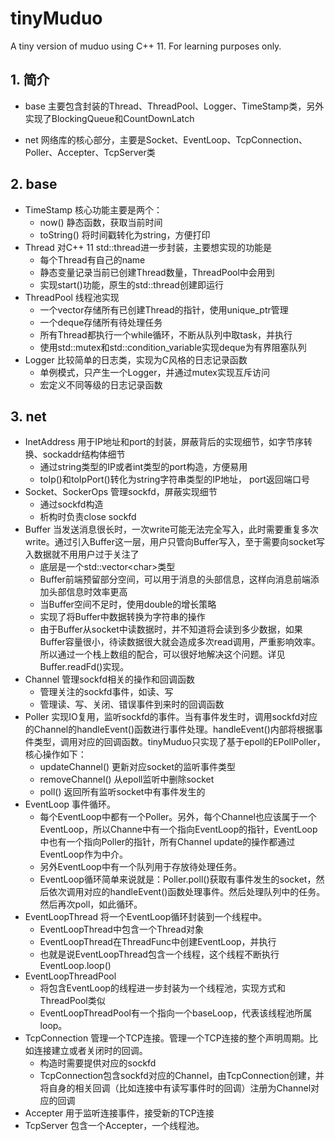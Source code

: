 # tinyMuduo
A tiny version of muduo using C++ 11.  For learning purposes only.
## 1. 简介
* base
主要包含封装的Thread、ThreadPool、Logger、TimeStamp类，另外实现了BlockingQueue和CountDownLatch

* net
网络库的核心部分，主要是Socket、EventLoop、TcpConnection、Poller、Accepter、TcpServer类

## 2. base
* TimeStamp
核心功能主要是两个：
    * now() 静态函数，获取当前时间
    * toString() 将时间戳转化为string，方便打印
* Thread
对C++ 11 std::thread进一步封装，主要想实现的功能是
    * 每个Thread有自己的name
    * 静态变量记录当前已创建Thread数量，ThreadPool中会用到
    * 实现start()功能，原生的std::thread创建即运行
* ThreadPool
线程池实现
    * 一个vector存储所有已创建Thread的指针，使用unique_ptr管理
    * 一个deque存储所有待处理任务
    * 所有Thread都执行一个while循环，不断从队列中取task，并执行
    * 使用std::mutex和std::condition_variable实现deque为有界阻塞队列
* Logger
比较简单的日志类，实现为C风格的日志记录函数
    * 单例模式，只产生一个Logger，并通过mutex实现互斥访问
    * 宏定义不同等级的日志记录函数
## 3. net
* InetAddress
用于IP地址和port的封装，屏蔽背后的实现细节，如字节序转换、sockaddr结构体细节
    * 通过string类型的IP或者int类型的port构造，方便易用
    * toIp()和toIpPort()转化为string字符串类型的IP地址， port返回端口号
* Socket、SockerOps
管理sockfd，屏蔽实现细节
    * 通过sockfd构造 
    * 析构时负责close sockfd
* Buffer
当发送消息很长时，一次write可能无法完全写入，此时需要重复多次write。通过引入Buffer这一层，用户只管向Buffer写入，至于需要向socket写入数据就不用用户过于关注了
    * 底层是一个std::vector\<char\>类型
    * Buffer前端预留部分空间，可以用于消息的头部信息，这样向消息前端添加头部信息时效率更高
    * 当Buffer空间不足时，使用double的增长策略
    * 实现了将Buffer中数据转换为字符串的操作
    * 由于Buffer从socket中读数据时，并不知道将会读到多少数据，如果Buffer容量很小，待读数据很大就会造成多次read调用，严重影响效率。所以通过一个栈上数组的配合，可以很好地解决这个问题。详见Buffer.readFd()实现。
* Channel
管理sockfd相关的操作和回调函数
    * 管理关注的sockfd事件，如读、写
    * 管理读、写、关闭、错误事件到来时的回调函数
* Poller
实现IO复用，监听sockfd的事件。当有事件发生时，调用sockfd对应的Channel的handleEvent()函数进行事件处理。handleEvent()内部将根据事件类型，调用对应的回调函数。tinyMuduo只实现了基于epoll的EPollPoller，核心操作如下：
    * updateChannel() 更新对应socket的监听事件类型
    * removeChannel() 从epoll监听中删除socket
    * poll() 返回所有监听socket中有事件发生的
* EventLoop
事件循环。
    * 每个EventLoop中都有一个Poller。另外，每个Channel也应该属于一个EventLoop，所以Channe中有一个指向EventLoop的指针，EventLoop中也有一个指向Poller的指针，所有Channel update的操作都通过EventLoop作为中介。
    * 另外EventLoop中有一个队列用于存放待处理任务。
    * EventLoop循环简单来说就是：Poller.poll()获取有事件发生的socket，然后依次调用对应的handleEvent()函数处理事件。然后处理队列中的任务。然后再次poll，如此循环。
* EventLoopThread
将一个EventLoop循环封装到一个线程中。
    * EventLoopThread中包含一个Thread对象
    * EventLoopThread在ThreadFunc中创建EventLoop，并执行
    * 也就是说EventLoopThread包含一个线程，这个线程不断执行EventLoop.loop()
* EventLoopThreadPool
    * 将包含EventLoop的线程进一步封装为一个线程池，实现方式和ThreadPool类似
    * EventLoopThreadPool有一个指向一个baseLoop，代表该线程池所属loop。
* TcpConnection
管理一个TCP连接。管理一个TCP连接的整个声明周期。比如连接建立或者关闭时的回调。
    * 构造时需要提供对应的sockfd
    * TcpConnection包含sockfd对应的Channel，由TcpConnection创建，并将自身的相关回调（比如连接中有读写事件时的回调）注册为Channel对应的回调
* Accepter
用于监听连接事件，接受新的TCP连接
* TcpServer
包含一个Accepter，一个线程池。


